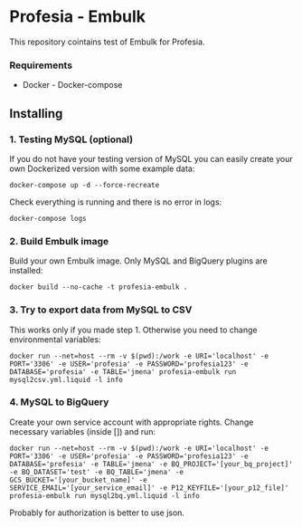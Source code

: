 # Profesia - Embulk

This repository cointains test of Embulk for Profesia.

### Requirements

- Docker
- Docker-compose

## Installing

### 1. Testing MySQL (optional)

If you do not have your testing version of MySQL you can easily create your own Dockerized version with some example data:
```
docker-compose up -d --force-recreate
```

Check everything is running and there is no error in logs:
```
docker-compose logs
```

### 2. Build Embulk image

Build your own Embulk image. Only MySQL and BigQuery plugins are installed:

```
docker build --no-cache -t profesia-embulk .
```

### 3. Try to export data from MySQL to CSV

This works only if you made step 1. Otherwise you need to change environmental variables:
```
docker run --net=host --rm -v $(pwd):/work -e URI='localhost' -e PORT='3306' -e USER='profesia' -e PASSWORD='profesia123' -e DATABASE='profesia' -e TABLE='jmena' profesia-embulk run mysql2csv.yml.liquid -l info
```

### 4. MySQL to BigQuery

Create your own service account with appropriate rights. Change necessary variables (inside []) and run:
```
docker run --net=host --rm -v $(pwd):/work -e URI='localhost' -e PORT='3306' -e USER='profesia' -e PASSWORD='profesia123' -e DATABASE='profesia' -e TABLE='jmena' -e BQ_PROJECT='[your_bq_project]' -e BQ_DATASET='test' -e BQ_TABLE='jmena' -e GCS_BUCKET='[your_bucket_name]' -e SERVICE_EMAIL='[your_service_email]' -e P12_KEYFILE='[your_p12_file]' profesia-embulk run mysql2bq.yml.liquid -l info
```
Probably for authorization is better to use json.